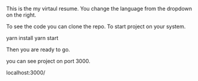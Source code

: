 This is the my virtaul resume.
You change the language from the dropdown on the right.


To see the code you can clone the repo.
To start project on your system.

  yarn install 
  yarn start
  
Then you are ready to go.

you can see project on port 3000.

localhost:3000/

 
